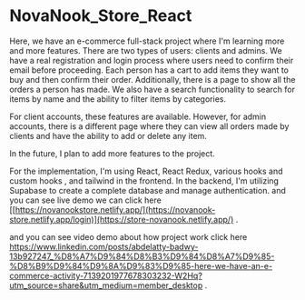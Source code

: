 # NovaNook_Store_React
Here, we have an e-commerce full-stack project where I'm learning more and more features. There are two types of users: clients and admins. We have a real registration and login process where users need to confirm their email before proceeding. Each person has a cart to add items they want to buy and then confirm their order. Additionally, there is a page to show all the orders a person has made. We also have a search functionality to search for items by name and the ability to filter items by categories.

For client accounts, these features are available. However, for admin accounts, there is a different page where they can view all orders made by clients and have the ability to add or delete any item.

In the future, I plan to add more features to the project.

For the implementation, I'm using React, React Redux, various hooks and custom hooks , and tailwind in the frontend. In the backend, I'm utilizing Supabase to create a complete database and manage authentication.
and you can see live demo we can click here [[https://novanookstore.netlify.app/](https://novanook-store.netlify.app/login)](https://store-novanook.netlify.app/) .

and you can see video demo about how project work click here https://www.linkedin.com/posts/abdelatty-badwy-13b927247_%D8%A7%D9%84%D8%B3%D9%84%D8%A7%D9%85-%D8%B9%D9%84%D9%8A%D9%83%D9%85-here-we-have-an-e-commerce-activity-7139201977678303232-W2Hq?utm_source=share&utm_medium=member_desktop .
